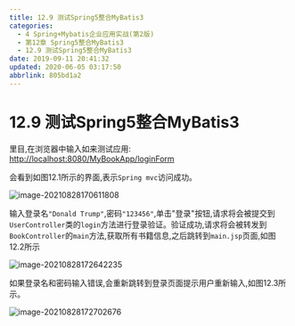 ```yaml
---
title: 12.9 测试Spring5整合MyBatis3
categories: 
  - 4 Spring+Mybatis企业应用实战(第2版)
  - 第12章 Spring5整合MyBatis3
  - 12.9 测试Spring5整合MyBatis3
date: 2019-09-11 20:41:32
updated: 2020-06-05 03:17:50
abbrlink: 805bd1a2
---
```

# 12.9 测试Spring5整合MyBatis3 #
里目,在浏览器中输入如来测试应用:
[http://localhost:8080/MyBookApp/loginForm](http://localhost:8080/MyBookApp/loginForm)

会看到如图12.1所示的界面,表示`Spring mvc`访问成功。

![image-20210828170611808](https://gitee.com/XiaoLan223/images/raw/master/Blog/Sum/20210828170612.png)

输入登录名`"Donald Trump"`,密码`"123456"`,单击"登录"按钮,请求将会被提交到`UserController`类的`login`方法进行登录验证。验证成功,请求将会被转发到`BookController`的`main`方法,获取所有书籍信息,之后跳转到`main.jsp`页面,如图12.2所示

![image-20210828172642235](https://gitee.com/XiaoLan223/images/raw/master/Blog/Sum/20210828172642.png)

如果登录名和密码输入错误,会重新跳转到登录页面提示用户重新输入,如图12.3所示。

![image-20210828172702676](https://gitee.com/XiaoLan223/images/raw/master/Blog/Sum/20210828172702.png)
